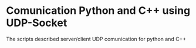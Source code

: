 # Comunication Python  and C++ using UDP-Socket

The scripts described server/client UDP comunication for python and C++
